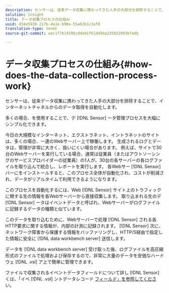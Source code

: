 ```yaml
---
description: センサーは、従来データ収集に携わってきた人手の大部分を排除することで、インターネットチャネルからのデータ取得を自動化します。
solution: Insight
title: データ収集プロセスの仕組み
uuid: d34e5938-217b-4a1e-b96e-55a02b1c3af0
translation-type: tm+mt
source-git-commit: aec1f7b14198cdde91f61d490a235022943bfedb

---
```



# データ収集プロセスの仕組み{#how-does-the-data-collection-process-work}

センサーは、従来データ収集に携わってきた人手の大部分を排除することで、インターネットチャネルからのデータ取得を自動化します。

多くの場合、を使用することで、デ [!DNL Sensor] ータ管理プロセスを大幅にシンプル化できます。

今日の大規模なインターネット、エクストラネット、イントラネットのサイトは、多くの場合、一連のWebサーバー上で稼働します。 生成されるログとデータは、管理が非常に大きく、扱いにくい場合があります。 例えば、サイトで30台のWebサーバーを実行している場合、通常は従業員（またはアウトソーシングのサービスプロバイダーの従業員）の1人が、30台の各サーバーの各ログファイルを取り込んで統合し、レポートを実行します。 各Webサー [!DNL Sensor] バーにをインストールすると、このプロセス全体が自動化され、コストが削減され、データがリアルタイムで利用できるようになります。

このプロセスを自動化するには、Web [!DNL Sensor] サイト上のトラフィックに関する生の情報を各Webサーバーから直接収集します。 取り込まれる生のデ [!DNL Sensor] ータはイベントデータと呼ばれ、Webサーバーがログファイルに記録するデータの種類と似ています。

このデータを取り込むために、Webサーバーで処理 [!DNL Sensor] される各HTTP要求に関する情報が、内部の計測に記録されます。 [!DNL Sensor] 次に、ネットワーク障害から保護する情報をバッファリングし、HTTP/S経由で指定した情報に安全に [!DNL data workbench server] 送信します。

データを [!DNL data workbench server] 受け取った後、ログファイルを高圧縮形式のファイルで処理および保存するので、非常に大量のデータを安価なハードウェ [!DNL .vsl] ア上で簡単に管理できます。

ファイルで収集されるイベントデータフィールドについて詳し [!DNL Sensor] くは、「イベ [!DNL .vsl] ントデータレコード [フィールド」を参照してくださ](../../home/c-snsr-ovrvw/c-evnt-data-rcd-flds/c-evnt-data-rcd-flds.md#concept-ed2a8797cb5b4995b55ffd50a9f12a44)い。
